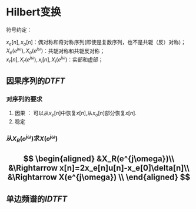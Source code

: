 # Hilbert变换
符号约定：

$x_e[n],x_o[n]$：偶对称和奇对称序列(即使是复数序列，也不是共轭（反）对称)；   
$X_e(e^{j\omega}),X_o(e^{j\omega})$：共轭对称和共轭反对称；   
$x_r[n],X_r(e^{j\omega}),x_i[n],X_i(e^{j\omega})$：实部和虚部；   

## 因果序列的$DTFT$
### 对序列的要求
1. 因果 ： 可以从$x_e[n]$中恢复$x[n]$,从$x_o[n]$部分恢复$x[n]$.
2. 稳定

### 从$X_R(e^{j\omega})$求$X(e^{j\omega})$
$$
\begin{aligned}
    &X_R(e^{j\omega})\\
    &\Rightarrow x[n]=2x_e[n]u[n]-x_e[0]\delta[n]\\
    &\Rightarrow X(e^{j\omega}) \\
\end{aligned}
$$
---
## 单边频谱的$IDTFT$